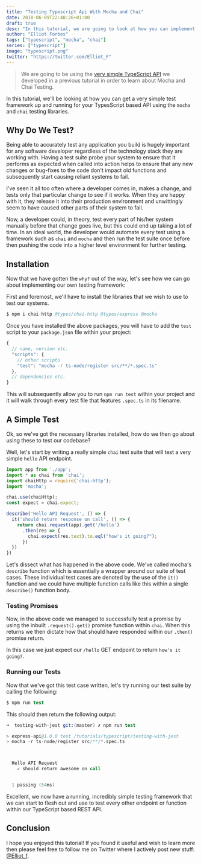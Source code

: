 ```yaml
---
title: "Testing Typescript Api With Mocha and Chai"
date: 2018-06-09T22:48:26+01:00
draft: true
desc: "In this tutorial, we are going to look at how you can implement a testing framework for your TypeScript projects using Mocha and Chai"
author: "Elliot Forbes"
tags: ["typescript", "mocha", "chai"]
series: ["typescript"]
image: "typescript.png"
twitter: "https://twitter.com/Elliot_F"
---
```


> We are going to be using the [very simple TypeScript API](/typescript/creating-rest-api-express-typescript/) we developed in a previous tutorial in order to learn about Mocha and Chai Testing.

In this tutorial, we'll be looking at how you can get a very simple test framework up and running for your TypesScript based API using the `mocha` and `chai` testing libraries.

## Why Do We Test?

Being able to accurately test any application you build is hugely important for any software developer regardless of the technology stack they are working with. Having a test suite probe your system to ensure that it performs as expected when called into action helps to ensure that any new changes or bug-fixes to the code don't impact old functions and subsequently start causing reliant systems to fail.

I've seen it all too often where a developer comes in, makes a change, and tests only that particular change to see if it works. When they are happy with it, they release it into their production environment and unwittingly seem to have caused other parts of their system to fail.

Now, a developer could, in theory, test every part of his/her system manually before that change goes live, but this could end up taking a lot of time. In an ideal world, the developer would automate every test using a framework such as `chai` and `mocha` and then run the test suite once before then pushing the code into a higher level environment for further testing.

## Installation

Now that we have gotten the `why?` out of the way, let's see how we can go about implementing our own testing framework:

First and foremost, we'll have to install the libraries that we wish to use to test our systems.

```s
$ npm i chai-http @types/chai-http @types/express @mocha
```

Once you have installed the above packages, you will have to add the `test` script to your `package.json` file within your project:

```js
{
  // name, version etc.
  "scripts": {
    // other scripts
    "test": "mocha -r ts-node/register src/**/*.spec.ts"
  },
  // dependencies etc.
}
```

This will subsequently allow you to run `npm run test` within your project and it will walk through every test file that features `.spec.ts` in its filename.

## A Simple Test

Ok, so we've got the necessary libraries installed, how do we then go about using these to test our codebase? 

Well, let's start by writing a really simple `chai` test suite that will test a very simple `hello` API endpoint.

```js
import app from './app';
import * as chai from 'chai';
import chaiHttp = require('chai-http');
import 'mocha';

chai.use(chaiHttp);
const expect = chai.expect;

describe('Hello API Request', () => {
  it('should return response on call', () => {
    return chai.request(app).get('/hello')
      .then(res => {
        chai.expect(res.text).to.eql("how's it going?");
      })
  })
})
```

Let's dissect what has happened in the above code. We've called mocha's `describe` function which is essentially a wrapper around our suite of test cases. These individual test cases are denoted by the use of the `it()` function and we could have multiple function calls like this within a single `describe()` function body.

### Testing Promises

Now, in the above code we managed to successfully test a promise by using the inbuilt `.request().get()` promise function within `chai`. When this returns we then dictate how that should have responded within our `.then()` promise return. 

In this case we just expect our `/hello` GET endpoint to return `how's it going?`.

### Running our Tests

Now that we've got this test case written, let's try running our test suite by calling the following: 

```s
$ npm run test
```

This should then return the following output:

```s
➜  testing-with-jest git:(master) ✗ npm run test

> express-api@1.0.0 test /tutorials/typescript/testing-with-jest
> mocha -r ts-node/register src/**/*.spec.ts



  Hello API Request
    ✓ should return awesome on call


  1 passing (54ms)
```

Excellent, we now have a running, incredibly simple testing framework that we can start to flesh out and use to test every other endpoint or function within our TypeScript based REST API.

## Conclusion

I hope you enjoyed this tutorial! If you found it useful and wish to learn more then please feel free to follow me on Twitter where I actively post new stuff: [@Elliot_f](https://twitter.com/elliot_f).